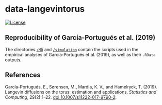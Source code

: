 <!-- README.md is generated from README.Rmd. Please edit that file -->

data-langevintorus
==================

[![License](https://img.shields.io/badge/license-GPL%20v3-blue.svg)](https://www.gnu.org/licenses/gpl-3.0)

Reproducibility of García-Portugués et al. (2019)
-------------------------------------------------

The directories
[`/MD`](https://github.com/egarpor/data-langevintorus/tree/master/MD)
and
[`/simulation`](https://github.com/egarpor/data-langevintorus/tree/master/simulation)
contain the scripts used in the empirical analyses of García-Portugués
et al. (2019), as well as their `.RData` outputs.

References
----------

García-Portugués, E., Sørensen, M., Mardia, K. V., and Hamelryck, T.
(2019). Langevin diffusions on the torus: estimation and applications.
*Statistics and Computing*, 29(2):1–22.
[doi:10.1007/s11222-017-9790-2](https://doi.org/10.1007/s11222-017-9790-2).
